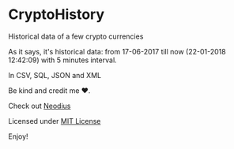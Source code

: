 
# CryptoHistory
Historical data of a few crypto currencies

As it says, it's historical data: from 17-06-2017 till now (22-01-2018 12:42:09) with 5 minutes interval.

In CSV, SQL, JSON and XML

Be kind and credit me ❤️.

Check out [Neodius](https://github.com/CityOfZion/Neodius)

Licensed under [MIT License](LICENSE)

Enjoy!